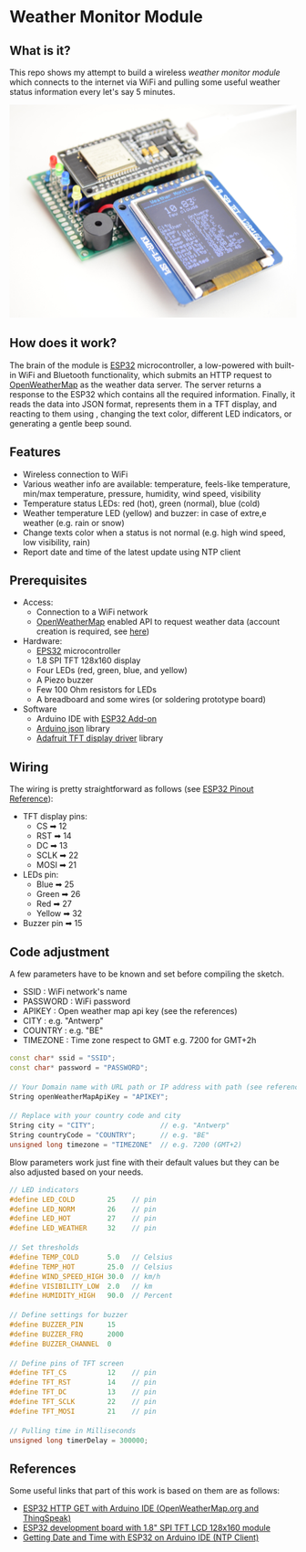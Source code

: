 # Weather Monitor Module

## What is it?
This repo shows my attempt to build a wireless _weather monitor module_ which connects to the internet via WiFi and pulling some useful weather status information every let's say 5 minutes. 

<!-- ![Perspective view](docs/perspective.JPG) -->
<img src="docs/perspective.JPG" alt="drawing" width="600"/>

## How does it work?
The brain of the module is [ESP32][esp32ref] microcontroller, a low-powered with built-in WiFi and Bluetooth functionality, which submits an HTTP request to [OpenWeatherMap][openweatherref] as the weather data server. The server returns a response to the ESP32 which contains all the required information. Finally, it reads the data into JSON format, represents them in a TFT display, and reacting to them using , changing the text color, different LED indicators, or generating a gentle beep sound.


## Features
- Wireless connection to WiFi
- Various weather info are available: temperature, feels-like temperature, min/max temperature, pressure, humidity, wind speed, visibility
- Temperature status LEDs: red (hot), green (normal), blue (cold)
- Weather temperature LED (yellow) and buzzer: in case of extre,e weather (e.g. rain or snow)
- Change texts color when a status is not normal (e.g. high wind speed, low visibility, rain) 
- Report date and time of the latest update using NTP client


## Prerequisites
- Access:
    - Connection to a WiFi network 
    - [OpenWeatherMap][openweatherref] enabled API to request weather data (account creation is required, see [here][apikeyref])
- Hardware:
    - [EPS32][esp32ref] microcontroller
    - 1.8 SPI TFT 128x160 display 
    - Four LEDs (red, green, blue, and yellow)
    - A Piezo buzzer
    - Few 100 Ohm resistors for LEDs
    - A breadboard and some wires (or soldering prototype board)
- Software
    - Arduino IDE with [ESP32 Add-on](https://randomnerdtutorials.com/installing-the-esp32-board-in-arduino-ide-windows-instructions/)
    - [Arduino json](https://github.com/bblanchon/ArduinoJson) library
    - [Adafruit TFT display driver](https://github.com/adafruit/Adafruit-ST7735-Library) library


## Wiring
The wiring is pretty straightforward as follows (see [ESP32 Pinout Reference](https://randomnerdtutorials.com/esp32-pinout-reference-gpios/)): 
- TFT display pins:
    - CS ➡ 12    
    - RST ➡ 14    
    - DC  ➡ 13 
    - SCLK ➡ 22   
    - MOSI ➡ 21 
- LEDs pin:
    - Blue  ➡ 25   
    - Green ➡ 26  
    - Red   ➡ 27  
    - Yellow ➡ 32
- Buzzer pin ➡ 15


## Code adjustment
A few parameters have to be known and set before compiling the sketch.
- SSID                  : WiFi network's name
- PASSWORD              : WiFi password
- APIKEY                : Open weather map api key (see the references)
- CITY                  : e.g. "Antwerp"
- COUNTRY               : e.g. "BE"
- TIMEZONE              : Time zone respect to GMT e.g. 7200 for GMT+2h
```CPP
const char* ssid = "SSID";
const char* password = "PASSWORD";

// Your Domain name with URL path or IP address with path (see references)
String openWeatherMapApiKey = "APIKEY";

// Replace with your country code and city
String city = "CITY";                // e.g. "Antwerp"
String countryCode = "COUNTRY";      // e.g. "BE"
unsigned long timezone = "TIMEZONE"  // e.g. 7200 (GMT+2)
```

Blow parameters work just fine with their default values but they can be also adjusted based on your needs.
```CPP
// LED indicators
#define LED_COLD        25    // pin
#define LED_NORM        26    // pin
#define LED_HOT         27    // pin
#define LED_WEATHER     32    // pin

// Set thresholds
#define TEMP_COLD       5.0   // Celsius
#define TEMP_HOT        25.0  // Celsius
#define WIND_SPEED_HIGH 30.0  // km/h 
#define VISIBILITY_LOW  2.0   // km
#define HUMIDITY_HIGH   90.0  // Percent

// Define settings for buzzer
#define BUZZER_PIN      15
#define BUZZER_FRQ      2000
#define BUZZER_CHANNEL  0

// Define pins of TFT screen
#define TFT_CS          12    // pin
#define TFT_RST         14    // pin 
#define TFT_DC          13    // pin
#define TFT_SCLK        22    // pin
#define TFT_MOSI        21    // pin    

// Pulling time in Milliseconds
unsigned long timerDelay = 300000; 
```


## References
Some useful links that part of this work is based on them are as follows:

[esp32ref]: https://en.wikipedia.org/wiki/NodeMCU
[openweatherref]: https://openweathermap.org/
[apikeyref]: https://randomnerdtutorials.com/esp32-http-get-open-weather-map-thingspeak-arduino/
- [ESP32 HTTP GET with Arduino IDE (OpenWeatherMap.org and ThingSpeak)][apikeyref]
- [ESP32 development board with 1.8" SPI TFT LCD 128x160 module](http://acoptex.com/project/1515/basics-project-070p-esp32-development-board-with-18-spi-tft-lcd-128x160-module-at-acoptexcom/#sthash.C8gmE9Za.dpbs)
- [Getting Date and Time with ESP32 on Arduino IDE (NTP Client)](https://randomnerdtutorials.com/esp32-ntp-client-date-time-arduino-ide/)
